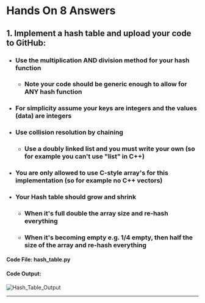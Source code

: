 # Hands On 8 Answers

## 1. Implement a hash table and upload your code to GitHub:
* ### Use the multiplication AND division method for your hash function
    * ### Note your code should be generic enough to allow for ANY hash function
* ### For simplicity assume your keys are integers and the values (data) are integers
* ### Use collision resolution by chaining
    * ### Use a doubly linked list and you must write your own (so for example you can't use "list" in C++)
* ### You are only allowed to use C-style array's for this implementation (so for example no C++ vectors)
* ### Your Hash table should grow and shrink
    * ### When it's full double the array size and re-hash everything
    * ### When it's becoming empty e.g. 1/4 empty, then half the size of the array and re-hash everything

#### Code File: hash_table.py
#### Code Output:
![Hash_Table_Output](https://github.com/user-attachments/assets/b6eded8d-ab46-4576-b799-51fc9210306a)

---
